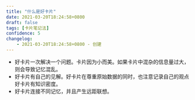 ```yaml
---
title: "什么是好卡片"
date: 2021-03-20T18:24:58+0800
draft: false
tags: [卡片笔记法]
confidence: 5
changelog:
    - 2021-03-20T18:24:58+0800 - 创建
---
```

- 好卡片一次解决一个问题。卡片因为小而美。如果卡片中混杂的信息量过大，则会导致记忆混乱。
- 好卡片有自己的见解。好卡片在尊重原始数据的同时，也注意记录自己的观点好卡片有知识密度。
- 好卡片连接不同记忆，并且产生远距联想。

